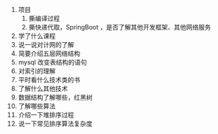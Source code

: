 1. 项目
   1. 撕编译过程
   2. 撕快递代取，SpringBoot ，是否了解其他开发框架、其他网络服务
2. 学了什么课程
3. 说一说对计网的了解
4. 简要介绍五层网络结构
5. mysql 改变表结构的语句
6. 对索引的理解
7. 平时看什么技术类的书
8. 了解什么其他技术
9. 数据结构了解哪些，红黑树
10. 了解哪些算法
11. 介绍一下堆排序过程
12. 说一下常见排序算法复杂度
